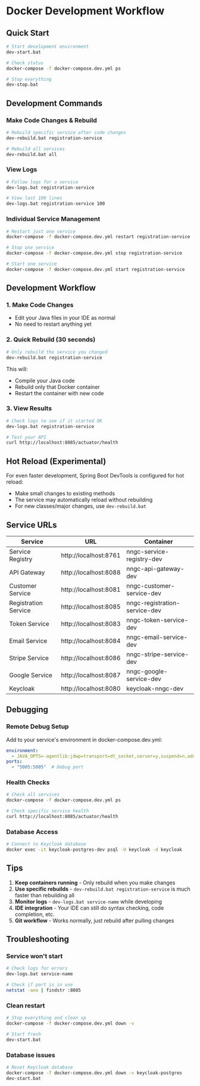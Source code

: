 # Docker Development Workflow

## Quick Start

```bash
# Start development environment
dev-start.bat

# Check status
docker-compose -f docker-compose.dev.yml ps

# Stop everything
dev-stop.bat
```

## Development Commands

### Make Code Changes & Rebuild
```bash
# Rebuild specific service after code changes
dev-rebuild.bat registration-service

# Rebuild all services
dev-rebuild.bat all
```

### View Logs
```bash
# Follow logs for a service
dev-logs.bat registration-service

# View last 100 lines
dev-logs.bat registration-service 100
```

### Individual Service Management
```bash
# Restart just one service
docker-compose -f docker-compose.dev.yml restart registration-service

# Stop one service
docker-compose -f docker-compose.dev.yml stop registration-service

# Start one service
docker-compose -f docker-compose.dev.yml start registration-service
```

## Development Workflow

### 1. Make Code Changes
- Edit your Java files in your IDE as normal
- No need to restart anything yet

### 2. Quick Rebuild (30 seconds)
```bash
# Only rebuild the service you changed
dev-rebuild.bat registration-service
```
This will:
- Compile your Java code
- Rebuild only that Docker container
- Restart the container with new code

### 3. View Results
```bash
# Check logs to see if it started OK
dev-logs.bat registration-service

# Test your API
curl http://localhost:8085/actuator/health
```

## Hot Reload (Experimental)

For even faster development, Spring Boot DevTools is configured for hot reload:
- Make small changes to existing methods
- The service may automatically reload without rebuilding
- For new classes/major changes, use `dev-rebuild.bat`

## Service URLs

| Service | URL | Container |
|---------|-----|-----------|
| Service Registry | http://localhost:8761 | nngc-service-registry-dev |
| API Gateway | http://localhost:8088 | nngc-api-gateway-dev |
| Customer Service | http://localhost:8081 | nngc-customer-service-dev |
| Registration Service | http://localhost:8085 | nngc-registration-service-dev |
| Token Service | http://localhost:8083 | nngc-token-service-dev |
| Email Service | http://localhost:8084 | nngc-email-service-dev |
| Stripe Service | http://localhost:8086 | nngc-stripe-service-dev |
| Google Service | http://localhost:8087 | nngc-google-service-dev |
| Keycloak | http://localhost:8080 | keycloak-nngc-dev |

## Debugging

### Remote Debug Setup
Add to your service's environment in docker-compose.dev.yml:
```yaml
environment:
  - JAVA_OPTS=-agentlib:jdwp=transport=dt_socket,server=y,suspend=n,address=*:5005
ports:
  - "5005:5005"  # Debug port
```

### Health Checks
```bash
# Check all services
docker-compose -f docker-compose.dev.yml ps

# Check specific service health
curl http://localhost:8085/actuator/health
```

### Database Access
```bash
# Connect to Keycloak database
docker exec -it keycloak-postgres-dev psql -U keycloak -d keycloak
```

## Tips

1. **Keep containers running** - Only rebuild when you make changes
2. **Use specific rebuilds** - `dev-rebuild.bat registration-service` is much faster than rebuilding all
3. **Monitor logs** - `dev-logs.bat service-name` while developing
4. **IDE integration** - Your IDE can still do syntax checking, code completion, etc.
5. **Git workflow** - Works normally, just rebuild after pulling changes

## Troubleshooting

### Service won't start
```bash
# Check logs for errors
dev-logs.bat service-name

# Check if port is in use
netstat -ano | findstr :8085
```

### Clean restart
```bash
# Stop everything and clean up
docker-compose -f docker-compose.dev.yml down -v

# Start fresh
dev-start.bat
```

### Database issues
```bash
# Reset Keycloak database
docker-compose -f docker-compose.dev.yml down -v keycloak-postgres
dev-start.bat
```